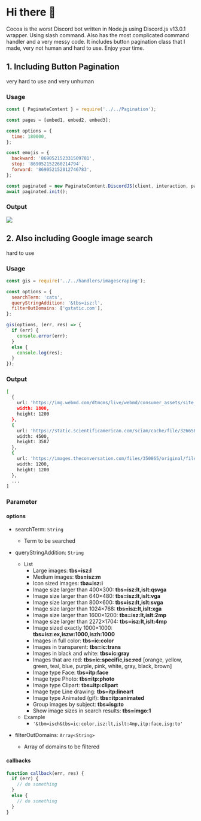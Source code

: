 ﻿# Hi there 👋

Cocoa is the worst Discord bot written in Node.js using Discord.js v13.0.1 wrapper. Using slash command. Also has the most complicated command handler and a very messy code. It includes button pagination class that I made, very not human and hard to use. Enjoy your time.

## 1. Including Button Pagination
very hard to use and very unhuman
### Usage
```js
const { PaginateContent } = require('../../Pagination');

const pages = [embed1, embed2, embed3];

const options = {
  time: 180000,
};

const emojis = {
  backward: '869052152331509781',
  stop: '869052152260214794',
  forward: '869052152012746783',
};

const paginated = new PaginateContent.DiscordJS(client, interaction, pages, options, emojis);
await paginated.init();
```
### Output
![](https://www.kannacoco.me/images/pagination.png)

## 2. Also including Google image search
hard to use
### Usage
```js
const gis = require('../../handlers/imagescraping');

const options = {
  searchTerm: 'cats',
  queryStringAddition: '&tbs=isz:l',
  filterOutDomains: ['gstatic.com'],
};

gis(options, (err, res) => {
  if (err) {
    console.error(err);
  }
  else {
    console.log(res);
  }
});
```
### Output
```sh
[
  {
    url: 'https://img.webmd.com/dtmcms/live/webmd/consumer_assets/site_images/article_thumbnails/other/cat_relaxing_on_patio_other/1800x1200_cat_relaxing_on_patio_other.jpg',
    width: 1800,
    height: 1200
  },
  {
    url: 'https://static.scientificamerican.com/sciam/cache/file/32665E6F-8D90-4567-9769D59E11DB7F26_source.jpg',
    width: 4500,
    height: 3587
  },
  {
    url: 'https://images.theconversation.com/files/350865/original/file-20200803-24-50u91u.jpg?ixlib\\u003drb-1.1.0\\u0026q\\u003d45\\u0026auto\\u003dformat\\u0026w\\u003d1200\\u0026h\\u003d1200.0\\u0026fit\\u003dcrop',
    width: 1200,
    height: 1200
  },
  ...
]
```

### Parameter
#### options
- searchTerm: `String`
  - Term to be searched
- queryStringAddition: `String`
  - List
    - Large images: **tbs=isz:l**
    - Medium images: **tbs=isz:m**
    - Icon sized images: **tba=isz:i**
    - Image size larger than 400×300: **tbs=isz:lt,islt:qsvga**
    - Image size larger than 640×480: **tbs=isz:lt,islt:vga**
    - Image size larger than 800×600: **tbs=isz:lt,islt:svga**
    - Image size larger than 1024×768: **tbs=isz:lt,islt:xga**
    - Image size larger than 1600×1200: **tbs=isz:lt,islt:2mp**
    - Image size larger than 2272×1704: **tbs=isz:lt,islt:4mp**
    - Image sized exactly 1000×1000: **tbs=isz:ex,iszw:1000,iszh:1000**
    - Images in full color: **tbs=ic:color**
    - Images in transparent: **tbs=ic:trans**
    - Images in black and white: **tbs=ic:gray**
    - Images that are red: **tbs=ic:specific,isc:red** [orange, yellow, green, teal, blue, purple, pink, white, gray, black, brown]
    - Image type Face: **tbs=itp:face**
    - Image type Photo: **tbs=itp:photo**
    - Image type Clipart: **tbs=itp:clipart**
    - Image type Line drawing: **tbs=itp:lineart**
    - Image type Animated (gif): **tbs=itp:animated**
    - Group images by subject: **tbs=isg:to**
    - Show image sizes in search results: **tbs=imgo:1**
  - Example
    - `'&tbm=isch&tbs=ic:color,isz:lt,islt:4mp,itp:face,isg:to'`

- filterOutDomains: `Array<String>`
  - Array of domains to be filtered
#### callbacks
```js
function callback(err, res) {
  if (err) {
    // do something
  }
  else {
    // do something
  }
}
```

